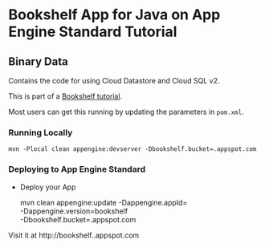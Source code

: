 # Bookshelf App for Java on App Engine Standard Tutorial
## Binary Data

Contains the code for using Cloud Datastore and Cloud SQL v2.

This is part of a [Bookshelf tutorial](https://cloud.google.com/java/getting-started/tutorial-app).

Most users can get this running by updating the parameters in `pom.xml`.

### Running Locally

    mvn -Plocal clean appengine:devserver -Dbookshelf.bucket=.appspot.com

### Deploying to App Engine Standard

* Deploy your App

    mvn clean appengine:update -Dappengine.appId=<your-project-id> \
        -Dappengine.version=bookshelf \
        -Dbookshelf.bucket=<your-project-id>.appspot.com

Visit it at http://bookshelf.<your-project-id>.appspot.com
